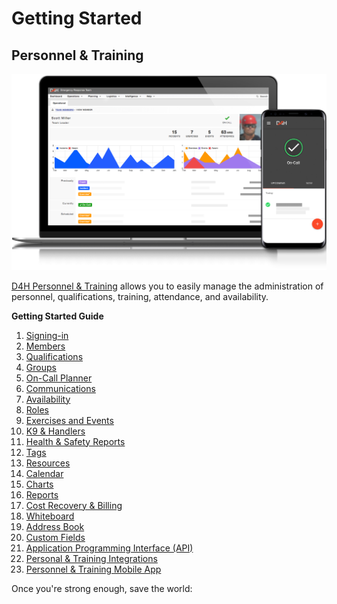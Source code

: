 # Getting Started

## Personnel & Training

![](../.gitbook/assets/image.png)

[D4H Personnel & Training](https://d4htechnologies.com/personnel-training) allows you to easily manage the administration of personnel, qualifications, training, attendance, and availability.



**Getting Started Guide**  
  


1. [Signing-in](signing-in.md) 
2. [Members](untitled/) 
3. [Qualifications](https://support.d4h.org/d4h-personnel-training2/qualifications) 
4. [Groups](https://support.d4h.org/d4h-personnel-training2/groups) 
5. [On-Call Planner](https://support.d4h.org/d4h-personnel-training2/on-call-planner) 
6. [Communications](https://support.d4h.org/d4h-personnel-training2/communications) 
7. [Availability](https://support.d4h.org/d4h-personnel-training2/availability2) 
8. [Roles](https://support.d4h.org/d4h-personnel-training2/roles) 
9. [Exercises and Events](https://support.d4h.org/d4h-personnel-training2/exercises-and-events) 
10. [K9 & Handlers](https://support.d4h.org/d4h-personnel-training2/k9-handlers) 
11. [Health & Safety Reports](https://support.d4h.org/d4h-personnel-training2/health-safety-reports) 
12. [Tags](https://support.d4h.org/d4h-personnel-training2/tags3) 
13. [Resources](https://support.d4h.org/d4h-personnel-training2/resources) 
14. [Calendar](https://support.d4h.org/d4h-personnel-training2/calendar) 
15. [Charts](https://support.d4h.org/d4h-personnel-training2/charts3) 
16. [Reports](https://support.d4h.org/d4h-personnel-training2/reports3) 
17. [Cost Recovery & Billing](https://support.d4h.org/d4h-incident-reporting/cost-recovery-billing) 
18. [Whiteboard](https://support.d4h.org/personnel-and-training-whiteboard/whiteboard) 
19. [Address Book](https://support.d4h.org/d4h-personnel-training2/address-book) 
20. [Custom Fields](https://support.d4h.org/d4h-personnel-training2/custom-fields2) 
21. [Application Programming Interface \(API\)](https://support.d4h.org/d4h-incident-reporting/api-access) 
22. [Personal & Training Integrations](https://support.d4h.org/d4h-personnel-training2/integrations3) 
23. [Personnel & Training Mobile App](https://d4htechnologies.com/resources/mobile-apps)

Once you're strong enough, save the world:



